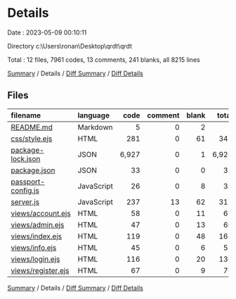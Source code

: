 # Details

Date : 2023-05-09 00:10:11

Directory c:\\Users\\ronan\\Desktop\\qrdt\\qrdt

Total : 12 files,  7961 codes, 13 comments, 241 blanks, all 8215 lines

[Summary](results.md) / Details / [Diff Summary](diff.md) / [Diff Details](diff-details.md)

## Files
| filename | language | code | comment | blank | total |
| :--- | :--- | ---: | ---: | ---: | ---: |
| [README.md](/README.md) | Markdown | 5 | 0 | 2 | 7 |
| [css/style.ejs](/css/style.ejs) | HTML | 281 | 0 | 61 | 342 |
| [package-lock.json](/package-lock.json) | JSON | 6,927 | 0 | 1 | 6,928 |
| [package.json](/package.json) | JSON | 33 | 0 | 0 | 33 |
| [passport-config.js](/passport-config.js) | JavaScript | 26 | 0 | 8 | 34 |
| [server.js](/server.js) | JavaScript | 237 | 13 | 62 | 312 |
| [views/account.ejs](/views/account.ejs) | HTML | 58 | 0 | 11 | 69 |
| [views/admin.ejs](/views/admin.ejs) | HTML | 47 | 0 | 13 | 60 |
| [views/index.ejs](/views/index.ejs) | HTML | 119 | 0 | 48 | 167 |
| [views/info.ejs](/views/info.ejs) | HTML | 45 | 0 | 6 | 51 |
| [views/login.ejs](/views/login.ejs) | HTML | 116 | 0 | 20 | 136 |
| [views/register.ejs](/views/register.ejs) | HTML | 67 | 0 | 9 | 76 |

[Summary](results.md) / Details / [Diff Summary](diff.md) / [Diff Details](diff-details.md)